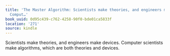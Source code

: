 ```yaml
---
title: 'The Master Algorithm: Scientists make theories, and engineers make devices.
  Comput…'
book_uuid: 0d95c439-c762-4258-90f0-bde01ca5833f
location: '271'
source: kindle
---
```


Scientists make theories, and engineers make devices. Computer scientists make algorithms, which are both theories and devices.